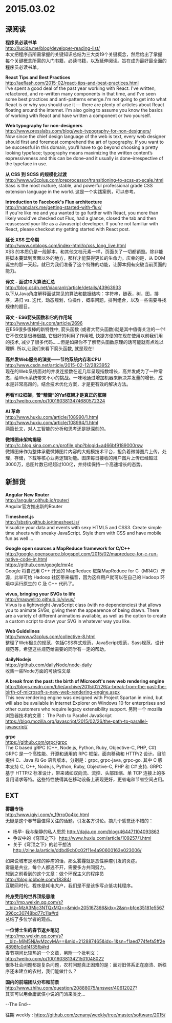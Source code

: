 2015.03.02  
========  

## 深阅读

**程序员必读书单**  
http://lucida.me/blog/developer-reading-list/  
本文把程序员所需掌握的关键知识总结为三大类19个关键概念，然后给出了掌握每个关键概念所需的入门书籍，必读书籍，以及延伸阅读。旨在成为最好最全面的程序员必读书单。 

**React Tips and Best Practices**  
http://aeflash.com/2015-02/react-tips-and-best-practices.html  
I've spent a good deal of the past year working with React. I've written, refactored, and re-written many components in that time, and I've seen some best practices and anti-patterns emerge.I'm not going to get into what React is or why you should use it — there are plenty of articles about React floating around the internet. I'm also going to assume you know the basics of working with React and have written a component or two yourself.

**Web typography for non-designers**  
http://www.presslabs.com/blog/web-typography-for-non-designers/  
Now since the chief design language of the web is text, every web designer should first and foremost comprehend the art of typography. If you want to be successful in this domain, you’ll have to go beyond choosing a pretty looking typeface; typography means maximizing the written content’s expressiveness and this can be done–and it usually is done–irrespective of the typeface in use.

**从 CSS 到 SCSS 的规模化过渡**  
http://www.w3cplus.com/preprocessor/transitioning-to-scss-at-scale.html  
Sass is the most mature, stable, and powerful professional grade CSS extension language in the world. 这是一个实践案例，可以参考。

**Introduction to Facebook's Flux architecture**  
http://ryanclark.me/getting-started-with-flux/  
If you're like me and you wanted to go further with React, you more than likely would've checked out Flux, had a glance, closed the tab and then reassessed your life as a Javascript developer. If you're not familiar with React, please checkout my getting started with React post.

**延长 XSS 生命期**  
http://www.cnblogs.com/index-html/p/xss_long_live.html  
XSS 的本质仍是一段脚本。和其他文档元素一样，页面关了一切都销毁。除非能将脚本蔓延到页面以外的地方，那样才能获得更长的生命力。庆幸的是，从 DOM 诞生的那一天起，就已为我们准备了这个特殊的功能，让脚本拥有突破当前页面的能力。

**译文 - 面试10大算法汇总**  
http://blog.csdn.net/xiaoranlr/article/details/43963933  
以下从Java角度解释面试常见的算法和数据结构：字符串，链表，树，图，排序，递归 vs. 迭代，动态规划，位操作，概率问题，排列组合，以及一些需要寻找规律的题目。

**译文 - ES6箭头函数和它的作用域**  
http://www.html-js.com/article/2696  
在ES6很多很棒的新特性中, 箭头函数 (或者大箭头函数)就是其中值得关注的一个! 它不仅仅是很棒很酷, 它很好的利用了作用域, 快捷方便的在现在使用以前我们用的技术, 减少了很多代码……但是如果你不了解箭头函数原理的话可能就有点难以理解. 所以,让我们来看下箭头函数, 就是现在!  

**高并发Web服务的演变——节约系统内存和CPU**  
http://www.csdn.net/article/2015-02-12/2823952  
现在的Web系统面对的并发连接数在近几年呈现指数增长，高并发成为了一种常态，给Web系统带来不小的挑战。一味地通过增加机器来解决并发量的增长，成本是非常高昂的。结合技术优化方案，才是更有效的解决方法。 

**再看Yii2框架，赞“精简”的Yaf框架才是真正的框架**  
http://weibo.com/p/1001603813474680572324  

**AI 革命**  
http://www.huxiu.com/article/108990/1.html  
http://www.huxiu.com/article/108994/1.html  
两篇长文，对人工智能的分析和思考还是挺深刻的。

**微博图床架构揭秘**  
http://c.blog.sina.com.cn/profile.php?blogid=a466bf9189000rsw  
微博图床作为整体承载微博图片内容的大规模技术平台，担负着微博图片上传，处理，存储，下载等核心业务逻辑功能。图床每日接收的用户图片上传已经超过3000万，总图片数已经超过100亿，并持续保持一个高速增长的态势。

## 新鲜货  

**Angular New Router**  
http://angular.github.io/router/  
Angular官方推出新的Router

**Timesheet.js**  
http://sbstjn.github.io/timesheet.js/  
Visualize your data and events with sexy HTML5 and CSS3. Create simple time sheets with sneaky JavaScript. Style them with CSS and have mobile fun as well …

**Google open sources a MapReduce framework for C/C++**  
http://google-opensource.blogspot.com/2015/02/mapreduce-for-c-run-native-code-in.html  
https://github.com/google/mr4c  
Google 将自己用 C++ 开发的 MapReduce 框架MapReduce for C（MR4C）开源，此举可给 Hadoop 社区带来福音，因为这样用户就可以在自己的 Hadoop 环境中运行原生的 C 及 C++ 代码了。

**vivus, bringing your SVGs to life**  
http://maxwellito.github.io/vivus/  
Vivus is a lightweight JavaScript class (with no dependencies) that allows you to animate SVGs, giving them the appearence of being drawn. There are a variety of different animations available, as well as the option to create a custom script to draw your SVG in whatever way you like.

**Web Guidelines**  
http://www.w3cplus.com/collective-8.html  
整理了Web相关的规范，包括CSS样式规范，JavaScript规范，Sass规范，设计规范等。希望这些规范给需要的同学有一定的帮助。

**dailyNodejs**  
https://github.com/dailyNode/node-daily  
收集一些Node方面的可读性文章

**A break from the past: the birth of Microsoft's new web rendering engine**  
http://blogs.msdn.com/b/ie/archive/2015/02/26/a-break-from-the-past-the-birth-of-microsoft-s-new-web-rendering-engine.aspx  
This new rendering engine was designed with Project Spartan in mind, but will also be available in Internet Explorer on Windows 10 for enterprises and other customers who require legacy extensibility support.
另附一个 mozilla 浏览器技术的文章： The Path to Parallel JavaScript https://blog.mozilla.org/javascript/2015/02/26/the-path-to-parallel-javascript/  

**grpc**  
https://github.com/grpc/grpc  
The C based gRPC (C++, Node.js, Python, Ruby, Objective-C, PHP, C#) 
GRPC 是一个高性能、开源和通用的 RPC 框架，面向移动和 HTTP/2 设计。目前提供 C、Java 和 Go 语言版本，分别是：grpc, grpc-java, grpc-go. 其中 C 版本支持 C, C++, Node.js, Python, Ruby, Objective-C, PHP 和 C# 支持. GRPC 基于 HTTP/2 标准设计，带来诸如双向流、流控、头部压缩、单 TCP 连接上的多复用请求等特。这些特性使得其在移动设备上表现更好，更省电和节省空间占用。  

## EXT  

**雾霾专场**  
http://www.iqiyi.com/v_19rro0o4kc.html  
无疑是这个春节最值得关注的话题，引发各方讨论。摘几个感觉还不错的：  
- 杨早- 我与柴静的私人恩怨 http://dajia.qq.com/blog/464471104093863  
- 争议中的《穹顶之下》 http://www.huxiu.com/article/109257/1.html  
- 关于《穹顶之下》的若干想法 http://zine.la/article/ddbd9cb0c02f11e4a90600163e023006/  

如果说城市是地球的肿瘤的话，那么雾霾就是恶性肿瘤引发的炎症。  
雾霾是共业，每个人都逃不开，需要多方共同努力。  
想到之前看到的这个文章：做个环保主义的程序员 http://blog.jobbole.com/18384/  
互联网时代，程序是耗电大户，我们是不是该多写点低功耗程序。  

**终身受用的世界顶级思维**  
http://mp.weixin.qq.com/s?__biz=MzA3Mjc3NTQxMQ==&mid=205167366&idx=2&sn=bfce35181e5567396cc30748bd77c11a#rd  
总结了多位学者的观点。

**一位博士生的春节返乡笔记**  
http://mp.weixin.qq.com/s?__biz=MjM5NjAyMzcyMA==&mid=212887465&idx=1&sn=f1aed774fefa5ff2e4898fc0df4f35fb#rd  
春节期间比较热的一个文章，另附一个批判文： http://weibo.com/p/1001603813421501048022  
很多社会问题都是复杂问题，农村问题真正困难的是：面对旧体系正在崩溃、新秩序还未建立的农村，我们能做什么？  

**国内的前端团队分布和前景**  
http://www.zhihu.com/question/20888075/answer/40612027?  
其实可以用金庸武侠小说的门派来类比...  

--The End--

往期 weekly : https://github.com/zenany/weekly/tree/master/software/2015/